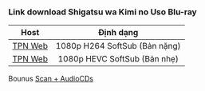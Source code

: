 ### **Link download Shigatsu wa Kimi no Uso Blu-ray**

| Host          | Định dạng          |
| ------------- |:------------------:|
| [TPN Web](https://ddl.tpnteam.workers.dev/0:/C%C3%A1%20Th%C3%A1ng%20T%C6%B0/)  | 1080p H264 SoftSub (Bản nặng) |
| [TPN Web](https://ddl.tpnteam.workers.dev/0:/C%C3%A1%20th%C3%A1ng%20t%C6%B0%20h265/)  | 1080p HEVC SoftSub (Bản nhẹ) |

Bounus [Scan + AudioCDs](https://ddl.tpnteam.workers.dev/0:/C%C3%A1%20Th%C3%A1ng%20T%C6%B0/)